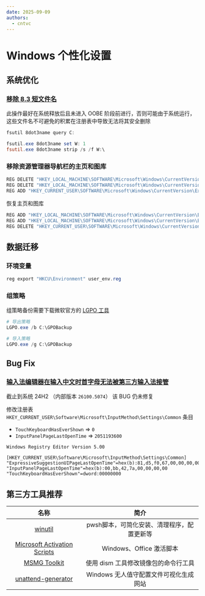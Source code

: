 ```yaml
---
date: 2025-09-09
authors:
  - cntvc
---
```


# Windows 个性化设置

<!-- more -->

## 系统优化

### [移除 8.3 短文件名](https://schneegans.de/windows/no-8.3/)

此操作最好在系统释放后且未进入 OOBE 阶段前进行，否则可能由于系统运行，这些文件名不可避免的积累在注册表中导致无法将其安全删除

```powershell
fsutil 8dot3name query C:

fsutil.exe 8dot3name set W: 1
fsutil.exe 8dot3name strip /s /f W:\
```

### 移除资源管理器导航栏的主页和图库
```powershell
REG DELETE "HKEY_LOCAL_MACHINE\SOFTWARE\Microsoft\Windows\CurrentVersion\Explorer\Desktop\NameSpace\{e88865ea-0e1c-4e20-9aa6-edcd0212c87c}" /f
REG DELETE "HKEY_LOCAL_MACHINE\SOFTWARE\Microsoft\Windows\CurrentVersion\Explorer\Desktop\NameSpace\{f874310e-b6b7-47dc-bc84-b9e6b38f5903}" /f
REG ADD "HKEY_CURRENT_USER\SOFTWARE\Microsoft\Windows\CurrentVersion\Explorer\Advanced" /f /v "LaunchTo" /t REG_DWORD /d "1"
```

恢复主页和图库

```powershell
REG ADD "HKEY_LOCAL_MACHINE\SOFTWARE\Microsoft\Windows\CurrentVersion\Explorer\Desktop\NameSpace\{e88865ea-0e1c-4e20-9aa6-edcd0212c87c}" /f /ve /t REG_SZ /d "{e88865ea-0e1c-4e20-9aa6-edcd0212c87c}"
REG ADD "HKEY_LOCAL_MACHINE\SOFTWARE\Microsoft\Windows\CurrentVersion\Explorer\Desktop\NameSpace\{f874310e-b6b7-47dc-bc84-b9e6b38f5903}" /f /ve /t REG_SZ /d "CLSID_MSGraphHomeFolder"
REG DELETE "HKEY_CURRENT_USER\SOFTWARE\Microsoft\Windows\CurrentVersion\Explorer\Advanced" /f /v "LaunchTo"
```

## 数据迁移

### 环境变量
```powershell
reg export "HKCU\Environment" user_env.reg
```

### 组策略
组策略备份需要下载微软官方的 [LGPO 工具](https://www.microsoft.com/en-us/download/details.aspx?id=55319)

```powershell
# 导出策略
LGPO.exe /b C:\GPOBackup

# 导入策略
LGPO.exe /g C:\GPOBackup
```

## Bug Fix

### [输入法编辑器在输入中文时首字母无法被第三方输入法接管](https://learn.microsoft.com/zh-cn/answers/questions/3971899/windows11-24h2-(-)?forum=windows-all&referrer=answers)

截止到系统 24H2 （内部版本 `26100.5074`）  该 BUG 仍未修复

修改注册表 `HKEY_CURRENT_USER\Software\Microsoft\InputMethod\Settings\Common` 条目
- `TouchKeyboardHasEverShown`  => `0`
- `InputPanelPageLastOpenTime`  => `2051193600`


```reg
Windows Registry Editor Version 5.00

[HKEY_CURRENT_USER\Software\Microsoft\InputMethod\Settings\Common]
"ExpressiveSuggestionUIPageLastOpenTime"=hex(b):81,d5,f0,67,00,00,00,00
"InputPanelPageLastOpenTime"=hex(b):00,bb,42,7a,00,00,00,00
"TouchKeyboardHasEverShown"=dword:00000000
```

## 第三方工具推荐

|名称|简介|
|:--:|:--:|
|[winutil](https://github.com/ChrisTitusTech/winutil)|pwsh脚本，可简化安装、清理程序，配置更新等|
|[Microsoft Activation Scripts](https://massgrave.dev/)|Windows、Office 激活脚本|
|[MSMG Toolkit](https://msmgtoolkit.in/)|使用 dism 工具修改镜像包的命令行工具|
|[unattend-generator](https://schneegans.de/windows/unattend-generator/)|Windows 无人值守配置文件可视化生成网站|